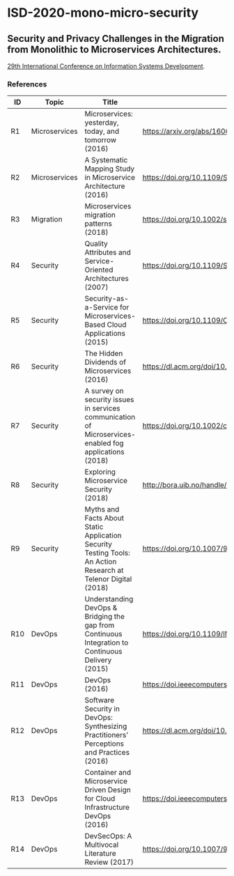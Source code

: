 # ISD-2020-mono-micro-security



## Security and Privacy Challenges in the Migration from Monolithic to Microservices Architectures.
[29th International Conference on Information Systems Development](https://isd2020.webs.upv.es/).



### References

ID           | Topic        | Title         | DOI           | 
------------ | ------------ | ------------- | ------------- |
R1           | Microservices | Microservices: yesterday, today, and tomorrow (2016) | https://arxiv.org/abs/1606.04036v4
R2           | Microservices | A Systematic Mapping Study in Microservice Architecture (2016) | https://doi.org/10.1109/SOCA.2016.15
R3           | Migration     | Microservices migration patterns (2018) | https://doi.org/10.1002/spe.2608
R4           | Security      | Quality Attributes and Service-Oriented Architectures (2007) | https://doi.org/10.1109/SDSOA.2007.10
R5           | Security      | Security-as-a-Service for Microservices-Based Cloud Applications (2015) | https://doi.org/10.1109/CloudCom.2015.93
R6           | Security      | The Hidden Dividends of Microservices (2016) | https://dl.acm.org/doi/10.1145/2948985
R7           | Security      | A survey on security issues in services communication of Microservices-enabled fog applications (2018) | https://doi.org/10.1002/cpe.4436
R8           | Security      | Exploring Microservice Security (2018) | http://bora.uib.no/handle/1956/18696
R9           | Security      | Myths and Facts About Static Application Security Testing Tools: An Action Research at Telenor Digital (2018) | https://doi.org/10.1007/978-3-319-91602-6_6
R10          | DevOps        | Understanding DevOps & Bridging the gap from Continuous Integration to Continuous Delivery (2015) | https://doi.org/10.1109/INTECH.2015.7173368
R11          | DevOps        | DevOps (2016) | https://doi.ieeecomputersociety.org/10.1109/MS.2016.68
R12          | DevOps        | Software Security in DevOps: Synthesizing Practitioners’ Perceptions and Practices (2016) | https://dl.acm.org/doi/10.1145/2896941.2896946
R13          | DevOps        | Container and Microservice Driven Design for Cloud Infrastructure DevOps (2016) | https://doi.ieeecomputersociety.org/10.1109/MS.2016.68
R14          | DevOps        | DevSecOps: A Multivocal Literature Review (2017) | https://doi.org/10.1007/978-3-319-67383-7_2
